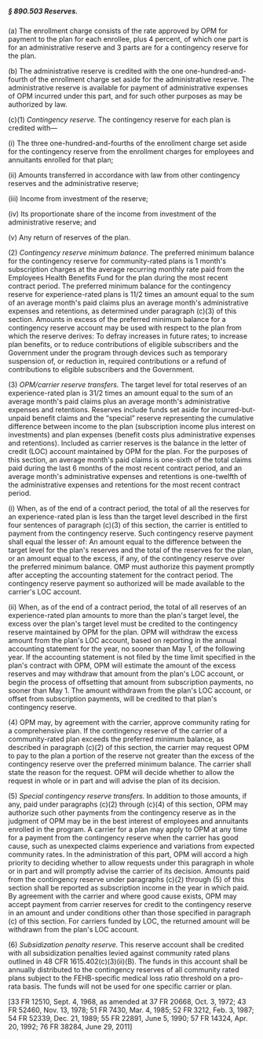 ##### § 890.503 Reserves. #####

(a) The enrollment charge consists of the rate approved by OPM for payment to the plan for each enrollee, plus 4 percent, of which one part is for an administrative reserve and 3 parts are for a contingency reserve for the plan.

(b) The administrative reserve is credited with the one one-hundred-and-fourth of the enrollment charge set aside for the administrative reserve. The administrative reserve is available for payment of administrative expenses of OPM incurred under this part, and for such other purposes as may be authorized by law.

(c)(1) *Contingency reserve.* The contingency reserve for each plan is credited with—

(i) The three one-hundred-and-fourths of the enrollment charge set aside for the contingency reserve from the enrollment charges for employees and annuitants enrolled for that plan;

(ii) Amounts transferred in accordance with law from other contingency reserves and the administrative reserve;

(iii) Income from investment of the reserve;

(iv) Its proportionate share of the income from investment of the administrative reserve; and

(v) Any return of reserves of the plan.

(2) *Contingency reserve minimum balance.* The preferred minimum balance for the contingency reserve for community-rated plans is 1 month's subscription charges at the average recurring monthly rate paid from the Employees Health Benefits Fund for the plan during the most recent contract period. The preferred minimum balance for the contingency reserve for experience-rated plans is 11/2 times an amount equal to the sum of an average month's paid claims plus an average month's administrative expenses and retentions, as determined under paragraph (c)(3) of this section. Amounts in excess of the preferred minimum balance for a contingency reserve account may be used with respect to the plan from which the reserve derives: To defray increases in future rates; to increase plan benefits, or to reduce contributions of eligible subscribers and the Government under the program through devices such as temporary suspension of, or reduction in, required contributions or a refund of contributions to eligible subscribers and the Government.

(3) *OPM/carrier reserve transfers.* The target level for total reserves of an experience-rated plan is 31/2 times an amount equal to the sum of an average month's paid claims plus an average month's administrative expenses and retentions. Reserves include funds set aside for incurred-but-unpaid benefit claims and the “special” reserve representing the cumulative difference between income to the plan (subscription income plus interest on investments) and plan expenses (benefit costs plus administrative expenses and retentions). Included as carrier reserves is the balance in the letter of credit (LOC) account maintained by OPM for the plan. For the purposes of this section, an average month's paid claims is one-sixth of the total claims paid during the last 6 months of the most recent contract period, and an average month's administrative expenses and retentions is one-twelfth of the administrative expenses and retentions for the most recent contract period.

(i) When, as of the end of a contract period, the total of all the reserves for an experience-rated plan is less than the target level described in the first four sentences of paragraph (c)(3) of this section, the carrier is entitled to payment from the contingency reserve. Such contingency reserve payment shall equal the lesser of: An amount equal to the difference between the target level for the plan's reserves and the total of the reserves for the plan, or an amount equal to the excess, if any, of the contingency reserve over the preferred minimum balance. OMP must authorize this payment promptly after accepting the accounting statement for the contract period. The contingency reserve payment so authorized will be made available to the carrier's LOC account.

(ii) When, as of the end of a contract period, the total of all reserves of an experience-rated plan amounts to more than the plan's target level, the excess over the plan's target level must be credited to the contingency reserve maintained by OPM for the plan. OPM will withdraw the excess amount from the plan's LOC account, based on reporting in the annual accounting statement for the year, no sooner than May 1, of the following year. If the accounting statement is not filed by the time limit specified in the plan's contract with OPM, OPM will estimate the amount of the excess reserves and may withdraw that amount from the plan's LOC account, or begin the process of offsetting that amount from subscription payments, no sooner than May 1. The amount withdrawn from the plan's LOC account, or offset from subscription payments, will be credited to that plan's contingency reserve.

(4) OPM may, by agreement with the carrier, approve community rating for a comprehensive plan. If the contingency reserve of the carrier of a community-rated plan exceeds the preferred minimum balance, as described in paragraph (c)(2) of this section, the carrier may request OPM to pay to the plan a portion of the reserve not greater than the excess of the contingency reserve over the preferred minimum balance. The carrier shall state the reason for the request. OPM will decide whether to allow the request in whole or in part and will advise the plan of its decision.

(5) *Special contingency reserve transfers.* In addition to those amounts, if any, paid under paragraphs (c)(2) through (c)(4) of this section, OPM may authorize such other payments from the contingency reserve as in the judgment of OPM may be in the best interest of employees and annuitants enrolled in the program. A carrier for a plan may apply to OPM at any time for a payment from the contingency reserve when the carrier has good cause, such as unexpected claims experience and variations from expected community rates. In the administration of this part, OPM will accord a high priority to deciding whether to allow requests under this paragraph in whole or in part and will promptly advise the carrier of its decision. Amounts paid from the contingency reserve under paragraphs (c)(2) through (5) of this section shall be reported as subscription income in the year in which paid. By agreement with the carrier and where good cause exists, OPM may accept payment from carrier reserves for credit to the contingency reserve in an amount and under conditions other than those specified in paragraph (c) of this section. For carriers funded by LOC, the returned amount will be withdrawn from the plan's LOC account.

(6) *Subsidization penalty reserve.* This reserve account shall be credited with all subsidization penalties levied against community rated plans outlined in 48 CFR 1615.402(c)(3)(ii)(B). The funds in this account shall be annually distributed to the contingency reserves of all community rated plans subject to the FEHB-specific medical loss ratio threshold on a pro-rata basis. The funds will not be used for one specific carrier or plan.

[33 FR 12510, Sept. 4, 1968, as amended at 37 FR 20668, Oct. 3, 1972; 43 FR 52460, Nov. 13, 1978; 51 FR 7430, Mar. 4, 1985; 52 FR 3212, Feb. 3, 1987; 54 FR 52339, Dec. 21, 1989; 55 FR 22891, June 5, 1990; 57 FR 14324, Apr. 20, 1992; 76 FR 38284, June 29, 2011]